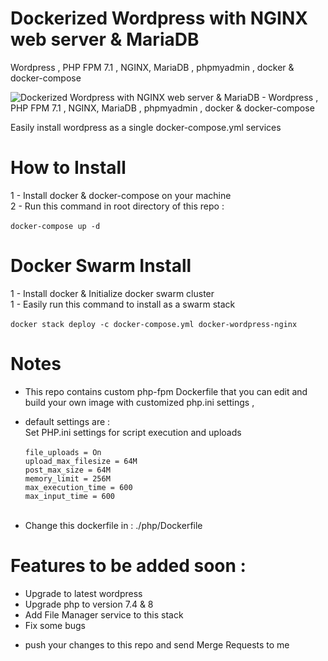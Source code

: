# Dockerized Wordpress with NGINX web server & MariaDB

Wordpress , PHP FPM 7.1 , NGINX, MariaDB , phpmyadmin , docker & docker-compose

![ Dockerized Wordpress with NGINX web server & MariaDB - Wordpress , PHP FPM 7.1 , NGINX, MariaDB , phpmyadmin , docker & docker-compose](https://github.com/[username]/[reponame]/blob/[branch]/screenshots/wp-docker-01.png?raw=true)

Easily install wordpress as a single docker-compose.yml services

# How to Install

1 - Install docker & docker-compose on your machine <br>
2 - Run this command in root directory of this repo : <br>
<br>
`docker-compose up -d`

# Docker Swarm Install

1 - Install docker & Initialize docker swarm cluster<br>
1 - Easily run this command to install as a swarm stack
<br><br>
`docker stack deploy -c docker-compose.yml docker-wordpress-nginx`

# Notes

- This repo contains custom php-fpm Dockerfile that you can edit and build your own image with customized php.ini settings ,<br>

* default settings are :<br>
  Set PHP.ini settings for script execution and uploads <br><br>
  `file_uploads = On`<br>
  `upload_max_filesize = 64M`<br>
  `post_max_size = 64M`<br>
  `memory_limit = 256M`<br>
  `max_execution_time = 600`<br>
  `max_input_time = 600`<br><br>

* Change this dockerfile in : ./php/Dockerfile <br>

# Features to be added soon :

- Upgrade to latest wordpress
- Upgrade php to version 7.4 & 8
- Add File Manager service to this stack
- Fix some bugs

* push your changes to this repo and send Merge Requests to me
